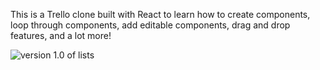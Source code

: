 This is a Trello clone built with React to learn how to create components, loop through components, add editable components, drag and drop features, and a lot more!

![version 1.0 of lists](https://i.imgur.com/T2MWzt3.png)
